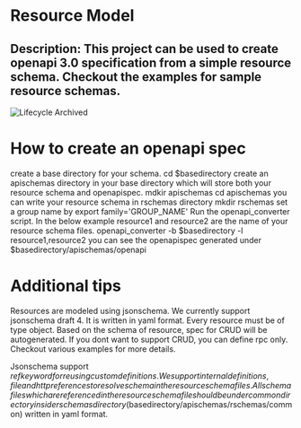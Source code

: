 # Resource Model
## Description: This project can be used to create openapi 3.0 specification from a simple resource schema. Checkout the examples for sample resource schemas.

![Lifecycle Archived](https://badgen.net/badge/Lifecycle/Archived/grey)

# How to create an openapi spec
create a base directory for your schema.
cd $basedirectory
create an apischemas directory in your base directory which will store both your resource schema and openapispec.
mdkir apischemas
cd apischemas
you can write your resource schema in rschemas directory
mkdir rschemas
set a group name by export family='GROUP_NAME'
Run the openapi_converter script. In the below example resource1 and resource2 are the name of your resource schema files.
openapi_converter -b $basedirectory -l resource1,resource2
you can see the openapispec generated under $basedirectory/apischemas/openapi


# Additional tips
Resources are modeled using jsonschema. We currently support jsonschema draft 4. It is written in yaml format.
Every resource must be of type object. Based on the schema of resource, spec for CRUD will be autogenerated.
If you dont want to support CRUD, you can define rpc only. Checkout various examples for more details.


Jsonschema support $ref keyword for reusing custom definitions. We support internal definitions, file and http references to resolve schema in the resource schema files.
All schema files which are referenced in the resource schema file should be under common directory inside rschemas directory ($basedirectory/apischemas/rschemas/common) written in yaml format.
